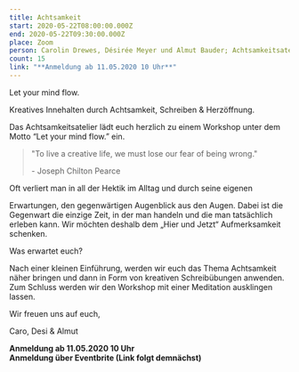 ```yaml
---
title: Achtsamkeit
start: 2020-05-22T08:00:00.000Z
end: 2020-05-22T09:30:00.000Z
place: Zoom
person: Carolin Drewes, Désirée Meyer und Almut Bauder; Achtsamkeitsatelier
count: 15
link: "**Anmeldung ab 11.05.2020 10 Uhr**"
---
```

Let your mind flow.

Kreatives Innehalten durch Achtsamkeit, Schreiben & Herzöffnung.

Das Achtsamkeitsatelier lädt euch herzlich zu einem Workshop unter dem Motto “Let your mind flow.” ein.

> "To live a creative life, we must lose our fear of being wrong."
>
> \- Joseph Chilton Pearce

Oft verliert man in all der Hektik im Alltag und durch seine eigenen

Erwartungen, den gegenwärtigen Augenblick aus den Augen. Dabei ist die Gegenwart die einzige Zeit, in der man handeln und die man tatsächlich erleben kann. Wir möchten deshalb dem „Hier und Jetzt“ Aufmerksamkeit schenken.

Was erwartet euch?

Nach einer kleinen Einführung, werden wir euch das Thema Achtsamkeit näher bringen und dann in Form von kreativen Schreibübungen anwenden. Zum Schluss werden wir den Workshop mit einer Meditation ausklingen lassen.

Wir freuen uns auf euch,

Caro, Desi & Almut

**Anmeldung ab 11.05.2020 10 Uhr**\
**Anmeldung über Eventbrite (Link folgt demnächst)**